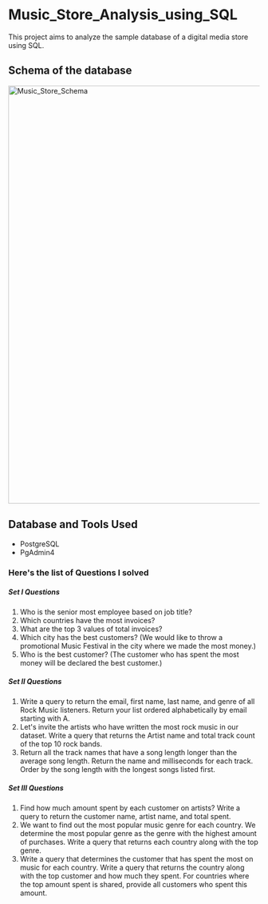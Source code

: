 # Music_Store_Analysis_using_SQL
This project aims to analyze the sample database of a digital media store using SQL.

## Schema of the database
<img width="836" alt="Music_Store_Schema" src="https://github.com/user-attachments/assets/7e123289-24e7-4932-890f-e25f2058200f">

## Database and Tools Used
- PostgreSQL
- PgAdmin4

### Here's the list of Questions I solved
##### Set I Questions
1. Who is the senior most employee based on job title?
2. Which countries have the most invoices?
3. What are the top 3 values of total invoices?
4. Which city has the best customers? (We would like to throw a promotional Music Festival in the city where we made the most money.)
5. Who is the best customer? (The customer who has spent the most money will be declared the best customer.)

##### Set II Questions
1. Write a query to return the email, first name, last name, and genre of all Rock Music listeners. Return your list ordered alphabetically by email starting with A.
2. Let's invite the artists who have written the most rock music in our dataset. Write a query that returns the Artist name and total track count of the top 10 rock bands.
3. Return all the track names that have a song length longer than the average song length. Return the name and milliseconds for each track. Order by the song length with the longest songs listed first.

##### Set III Questions
1. Find how much amount spent by each customer on artists? Write a query to return the customer name, artist name, and total spent.
2. We want to find out the most popular music genre for each country. We determine the most popular genre as the genre with the highest amount of purchases. Write a query that returns each country along with the top genre.
3. Write a query that determines the customer that has spent the most on music for each country. Write a query that returns the country along with the top customer and how much they spent. For countries where the top amount spent is shared, provide all customers who spent this amount.









